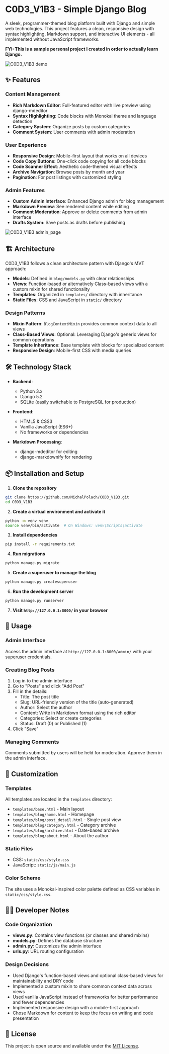 # C0D3_V1B3 - Simple Django Blog

A sleek, programmer-themed blog platform built with Django and simple web technologies. This project features a clean, responsive design with syntax highlighting, Markdown support, and interactive UI elements - all implemented without JavaScript frameworks.

**FYI: This is a sample personal project I created in order to actually learn Django.**

![C0D3_V1B3 demo](demo.png)

## ✨ Features

### Content Management

- **Rich Markdown Editor**: Full-featured editor with live preview using django-mdeditor
- **Syntax Highlighting**: Code blocks with Monokai theme and language detection
- **Category System**: Organize posts by custom categories
- **Comment System**: User comments with admin moderation

### User Experience

- **Responsive Design**: Mobile-first layout that works on all devices
- **Code Copy Buttons**: One-click code copying for all code blocks
- **Code Scanner Effect**: Aesthetic code-themed visual effects
- **Archive Navigation**: Browse posts by month and year
- **Pagination**: For post listings with customized styling

### Admin Features

- **Custom Admin Interface**: Enhanced Django admin for blog management
- **Markdown Preview**: See rendered content while editing
- **Comment Moderation**: Approve or delete comments from admin interface
- **Drafts System**: Save posts as drafts before publishing

![C0D3_V1B3 admin_page](adminpage.png)


## 🏗️ Architecture

C0D3_V1B3 follows a clean architecture pattern with Django's MVT approach:

- **Models**: Defined in `blog/models.py` with clear relationships
- **Views**: Function-based or alternatively Class-based views with a custom mixin for shared functionality
- **Templates**: Organized in `templates/` directory with inheritance
- **Static Files**: CSS and JavaScript in `static/` directory

### Design Patterns

- **Mixin Pattern**: `BlogContextMixin` provides common context data to all views
- **Class-Based Views**: Optional: Leveraging Django's generic views for common operations
- **Template Inheritance**: Base template with blocks for specialized content
- **Responsive Design**: Mobile-first CSS with media queries

## 🛠️ Technology Stack

- **Backend**:
  - Python 3.x
  - Django 5.2
  - SQLite (easily switchable to PostgreSQL for production)

- **Frontend**:
  - HTML5 & CSS3
  - Vanilla JavaScript (ES6+)
  - No frameworks or dependencies

- **Markdown Processing**:
  - django-mdeditor for editing
  - django-markdownify for rendering

## 📦 Installation and Setup

1. **Clone the repository**
```bash
git clone https://github.com/MichalPolach/C0D3_V1B3.git
cd C0D3_V1B3
```

2. **Create a virtual environment and activate it**
```bash
python -m venv venv
source venv/bin/activate  # On Windows: venv\Scripts\activate
```

3. **Install dependencies**
```bash
pip install -r requirements.txt
```

4. **Run migrations**
```bash
python manage.py migrate
```

5. **Create a superuser to manage the blog**
```bash
python manage.py createsuperuser
```

6. **Run the development server**
```bash
python manage.py runserver
```

7. **Visit `http://127.0.0.1:8000/` in your browser**

## 🧩 Usage

### Admin Interface

Access the admin interface at `http://127.0.0.1:8000/admin/` with your superuser credentials.

### Creating Blog Posts

1. Log in to the admin interface
2. Go to "Posts" and click "Add Post"
3. Fill in the details:
   - Title: The post title
   - Slug: URL-friendly version of the title (auto-generated)
   - Author: Select the author
   - Content: Write in Markdown format using the rich editor
   - Categories: Select or create categories
   - Status: Draft (0) or Published (1)
4. Click "Save"

### Managing Comments

Comments submitted by users will be held for moderation. Approve them in the admin interface.

## 🔧 Customization

### Templates

All templates are located in the `templates` directory:

- `templates/base.html` - Main layout
- `templates/blog/home.html` - Homepage
- `templates/blog/post_detail.html` - Single post view
- `templates/blog/category.html` - Category archive
- `templates/blog/archive.html` - Date-based archive
- `templates/blog/about.html` - About the author

### Static Files

- CSS: `static/css/style.css`
- JavaScript: `static/js/main.js`

### Color Scheme

The site uses a Monokai-inspired color palette defined as CSS variables in `static/css/style.css`.

## 🧑‍💻 Developer Notes

### Code Organization

- **views.py**: Contains view functions (or classes and shared mixins)
- **models.py**: Defines the database structure
- **admin.py**: Customizes the admin interface
- **urls.py**: URL routing configuration

### Design Decisions

- Used Django's function-based views and optional class-based views for maintainability and DRY code
- Implemented a custom mixin to share common context data across views
- Used vanilla JavaScript instead of frameworks for better performance and fewer dependencies
- Implemented responsive design with a mobile-first approach
- Chose Markdown for content to keep the focus on writing and code presentation

## 📄 License

This project is open source and available under the [MIT License](LICENSE). 